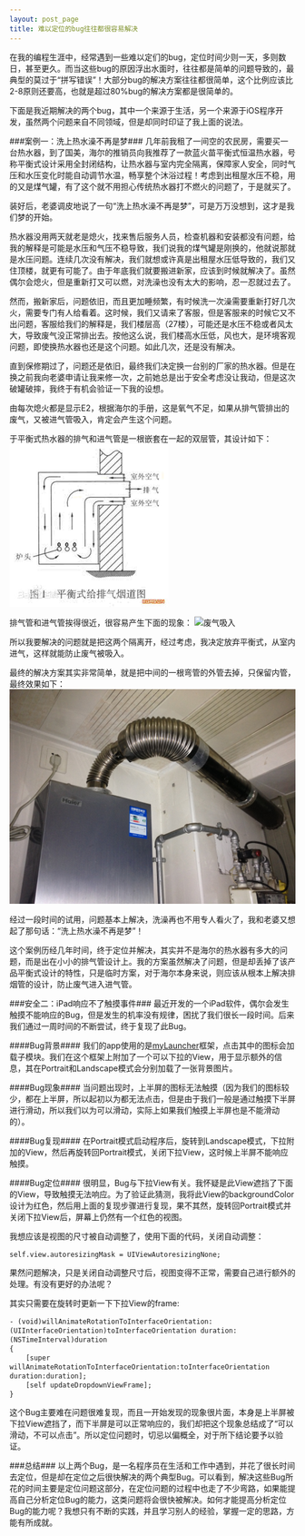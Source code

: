 ```yaml
---
layout: post_page
title: 难以定位的bug往往都很容易解决
---
```


在我的编程生涯中，经常遇到一些难以定们的bug，定位时间少则一天，多则数日，甚至更久。而当这些bug的原因浮出水面时，往往都是简单的问题导致的，最典型的莫过于“拼写错误”！大部分bug的解决方案往往都很简单，这个比例应该比2-8原则还要高，也就是超过80%bug的解决方案都是很简单的。

下面是我近期解决的两个bug，其中一个来源于生活，另一个来源于iOS程序开发，虽然两个问题来自不同领域，但是却同时印证了我上面的说法。

###案例一：洗上热水澡不再是梦###
几年前我租了一间空的农民房，需要买一台热水器，到了国美，海尔的推销员向我推荐了一款蓝火苗平衡式恒温热水器，号称平衡式设计采用全封闭结构，让热水器与室内完全隔离，保障家人安全，同时气压和水压变化时能自动调节水温，畅享整个沐浴过程！考虑到出租屋水压不稳，用的又是煤气罐，有了这个就不用担心传统热水器打不燃火的问题了，于是就买了。

装好后，老婆调皮地说了一句“洗上热水澡不再是梦”，可是万万没想到，这才是我们梦的开始。

热水器没用两天就老是熄火，找来售后服务人员，检查机器和安装都没有问题，给我的解释是可能是水压和气压不稳导致，我们说我的煤气罐是刚换的，他就说那就是水压问题。连续几次没有解决，我们就想或许真是出租屋水压低导致的，我们又住顶楼，就更有可能了。由于年底我们就要搬进新家，应该到时候就解决了。虽然偶尔会熄火，但是重新打又可以燃，对洗澡也没有太大的影响，忍一忍就过去了。

然而，搬新家后，问题依旧，而且更加睡频繁，有时候洗一次澡需要重新打好几次火，需要专门有人给看着。这时候，我们又请来了客服，但是客服来的时候它又不出问题，客服给我们的解释是，我们楼层高（27楼），可能还是水压不稳或者风太大，导致废气没正常排出去。按他这么说，我们楼高水压低，风也大，是环境客观问题，即使换热水器也还是这个问题。如此几次，还是没有解决。

直到保修期过了，问题还是依旧，最终我们决定换一台别的厂家的热水器。但是在换之前我向老婆申请让我来修一次，之前她总是出于安全考虑没让我动，但是这次破罐破摔，我终于有机会验证一下我的设想。

由每次熄火都是显示E2，根据海尔的手册，这是氧气不足，如果从排气管排出的废气，又被进气管吸入，肯定会产生这个问题。

于平衡式热水器的排气和进气管是一根嵌套在一起的双层管，其设计如下：
![平衡式排烟管设计](/img/yanguan.jpg "纸平衡式排烟管设")

排气管和进气管挨得很近，很容易产生下面的现象：
![废气吸入](/img/feiqi.jpg "废气吸入")

所以我要解决的问题就是把这两个隔离开，经过考虑，我决定放弃平衡式，从室内进气，这样就能防止废气被吸入。

最终的解决方案其实非常简单，就是把中间的一根弯管的外管去掉，只保留内管，最终效果如下：
![去掉外管](/img/diyYanGuan.JPG "去掉外管")

经过一段时间的试用，问题基本上解决，洗澡再也不用专人看火了，我和老婆又想起了那句话：“洗上热水澡不再是梦”！

这个案例历经几年时间，终于定位并解决，其实并不是海尔的热水器有多大的问题，而是出在小小的排气管设计上。我的方案虽然解决了问题，但是却丢掉了该产品平衡式设计的特性，只是临时方案，对于海尔本身来说，则应该从根本上解决排烟管的设计，防止废气进入进气管。

###安全二：iPad响应不了触摸事件###
最近开发的一个iPad软件，偶尔会发生触摸不能响应的Bug，但是发生的机率没有规律，困扰了我们很长一段时间。后来我们通过一周时间的不断尝试，终于复现了此Bug。

####Bug背景####
我们的app使用的是[myLauncher](https://github.com/jarada/myLauncher)框架，点击其中的图标会加载子模块。我们在这个框架上附加了一个可以下拉的View，用于显示额外的信息，其在Portrait和Landscape模式会分别加载了一张背景图片。

####Bug现象####
当问题出现时，上半屏的图标无法触摸（因为我们的图标较少，都在上半屏，所以起初以为都无法点击，但是由于我们一般是通过触摸下半屏进行滑动，所以我们以为可以滑动，实际上如果我们触摸上半屏也是不能滑动的）。

####Bug复现####
在Portrait模式启动程序后，旋转到Landscape模式，下拉附加的View，然后再旋转回Portrait模式，关闭下拉View，这时候上半屏不能响应触摸。

####Bug定位####
很明显，Bug与下拉View有关。我怀疑是此View遮挡了下面的View，导致触摸无法响应。为了验证此猜测，我将此View的backgroundColor设计为红色，然后用上面的复现步骤进行复现，果不其然，旋转回Portrait模式并关闭下拉View后，屏幕上仍然有一个红色的视图。

我想应该是视图的尺寸被自动调整了，使用下面的代码，关闭自动调整：

```
self.view.autoresizingMask = UIViewAutoresizingNone;
```

果然问题解决，只是关闭自动调整尺寸后，视图变得不正常，需要自己进行额外的处理。有没有更好的办法呢？

其实只需要在旋转时更新一下下拉View的frame:

```
- (void)willAnimateRotationToInterfaceOrientation:(UIInterfaceOrientation)toInterfaceOrientation duration:(NSTimeInterval)duration
{
    [super willAnimateRotationToInterfaceOrientation:toInterfaceOrientation duration:duration];
    [self updateDropdownViewFrame];
}
```
这个Bug主要难在问题很难复现，而且一开始发现的现象很片面，本身是上半屏被下拉View遮挡了，而下半屏是可以正常响应的，我们却把这个现象总结成了“可以滑动，不可以点击”。所以定位问题时，切忌以偏概全，对于所下结论要予以验证。

###总结###
以上两个Bug，是一名程序员在生活和工作中遇到，并花了很长时间去定位，但是却在定位之后很快解决的两个典型Bug。可以看到，解决这些Bug所花的时间主要是定位问题这部分，在定位问题的过程中也走了不少弯路，如果能提高自己分析定位Bug的能力，这类问题将会很快被解决。如何才能提高分析定位Bug的能力呢？我想只有不断的实践，并且学习别人的经验，掌握一定的思路，方能有所成就。
